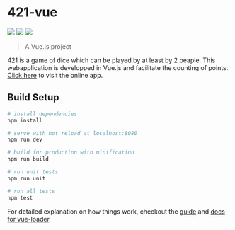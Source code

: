 # 421-vue

<a href="https://codeclimate.com/github/SolalDR/421-vue"><img src="https://codeclimate.com/github/SolalDR/421-vue/badges/gpa.svg" /></a>
<a href="https://codeclimate.com/github/SolalDR/421-vue/coverage"><img src="https://codeclimate.com/github/SolalDR/421-vue/badges/coverage.svg" /></a>
<a href="https://codeclimate.com/github/SolalDR/421-vue"><img src="https://codeclimate.com/github/SolalDR/421-vue/badges/issue_count.svg" /></a>
> A Vue.js project

421 is a game of dice which can be played by at least by 2 peaple. This webapplication is developped in Vue.js and facilitate the counting of points.
<a href="http://421.solaldussout-revel.com">Click here</a> to visit the online app.

## Build Setup

``` bash
# install dependencies
npm install

# serve with hot reload at localhost:8080
npm run dev

# build for production with minification
npm run build

# run unit tests
npm run unit

# run all tests
npm test
```

For detailed explanation on how things work, checkout the [guide](http://vuejs-templates.github.io/webpack/) and [docs for vue-loader](http://vuejs.github.io/vue-loader).
